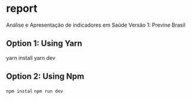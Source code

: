 # report
Análise e Apresentação de indicadores em Saúde
  Versão 1: Previne Brasil

## Option 1: Using Yarn
yarn install
yarn dev

## Option 2: Using Npm
`npm instal`
`npm run dev`
